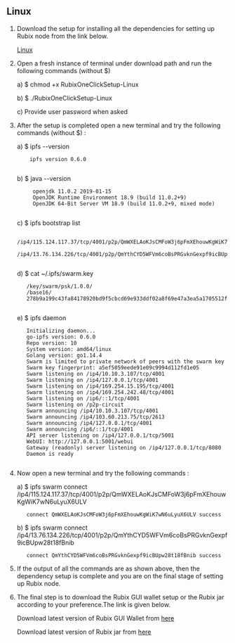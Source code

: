 ## Linux

1) Download the setup for installing all the dependencies for setting up Rubix node from the link below.

    [Linux](https://github.com/rubixchain/rubixnetwork/blob/master/setupscripts/OneClickSetup/RubixOneClickSetup-Linux)

2) Open a fresh instance of terminal under download path and run the following commands (without $)

    a) $ chmod +x RubixOneClickSetup-Linux
  
    b) $ ./RubixOneClickSetup-Linux
  
    c) Provide user password when asked 

3) After the setup is completed open a new terminal and try the following commands (without $) :
    
    a) $ ipfs --version
    ``` 
        ipfs version 0.6.0
        
     ```
       
    b) $ java --version
    ```
         openjdk 11.0.2 2019-01-15
         OpenJDK Runtime Environment 18.9 (build 11.0.2+9)
         OpenJDK 64-Bit Server VM 18.9 (build 11.0.2+9, mixed mode)
         
    ```
    c) $ ipfs bootstrap list
     ```
        /ip4/115.124.117.37/tcp/4001/p2p/QmWXELAoKJsCMFoW3j6pFmXEhouwKgWiK7wN6uLyuX6ULV
        /ip4/13.76.134.226/tcp/4001/p2p/QmYthCYD5WFVm6coBsPRGvknGexpf9icBUpw28t18fBnib
        
     ```
     d) $ cat ~/.ipfs/swarm.key
     ```
        /key/swarm/psk/1.0.0/
        /base16/
        278b9a199c43fa84178920bd9f5cbcd69e933ddf02a8f69e47a3ea5a1705512f
        
     ```
     e) $ ipfs daemon
     ```
        Initializing daemon...
        go-ipfs version: 0.6.0
        Repo version: 10
        System version: amd64/linux
        Golang version: go1.14.4
        Swarm is limited to private network of peers with the swarm key
        Swarm key fingerprint: a5ef5059eede91e09c9994d112fd1e05
        Swarm listening on /ip4/10.10.3.107/tcp/4001
        Swarm listening on /ip4/127.0.0.1/tcp/4001
        Swarm listening on /ip4/169.254.15.195/tcp/4001
        Swarm listening on /ip4/169.254.242.48/tcp/4001
        Swarm listening on /ip6/::1/tcp/4001
        Swarm listening on /p2p-circuit
        Swarm announcing /ip4/10.10.3.107/tcp/4001
        Swarm announcing /ip4/103.60.213.75/tcp/2613
        Swarm announcing /ip4/127.0.0.1/tcp/4001
        Swarm announcing /ip6/::1/tcp/4001
        API server listening on /ip4/127.0.0.1/tcp/5001
        WebUI: http://127.0.0.1:5001/webui
        Gateway (readonly) server listening on /ip4/127.0.0.1/tcp/8080
        Daemon is ready
        
   ```
 4) Now open a new terminal and try the following commands :
   
     a) $ ipfs swarm connect /ip4/115.124.117.37/tcp/4001/p2p/QmWXELAoKJsCMFoW3j6pFmXEhouwKgWiK7wN6uLyuX6ULV
     ```
        connect QmWXELAoKJsCMFoW3j6pFmXEhouwKgWiK7wN6uLyuX6ULV success
     ```  
     b) $ ipfs swarm connect /ip4/13.76.134.226/tcp/4001/p2p/QmYthCYD5WFVm6coBsPRGvknGexpf9icBUpw28t18fBnib
     ```
        connect QmYthCYD5WFVm6coBsPRGvknGexpf9icBUpw28t18fBnib success
     ```
     
5) If the output of all the commands are as shown above, then the dependency setup is complete and you are on the final stage of setting up Rubix node.

6) The final step is to download the Rubix GUI wallet setup or the Rubix jar according to your preference.The link is given below.

    Download latest version of Rubix GUI Wallet from [here](https://github.com/rubixchain/wallet/releases)

    Download latest version of Rubix jar from [here](https://github.com/rubixchain/rubixnetwork/releases)

        
     
     
     


